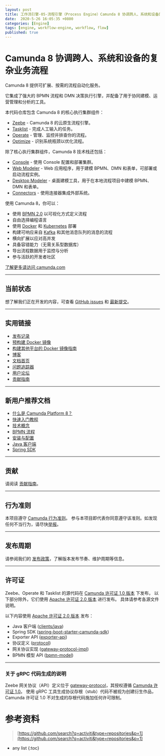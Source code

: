 ```yaml
---
layout: post
title: 工作流引擎-05-流程引擎（Process Engine）Camunda 8 协调跨人、系统和设备的复杂业务流程
date:  2020-5-26 16:05:35 +0800
categories: [Engine]
tags: [engine, workflow-engine, workflow, flow]
published: true
---
```


# Camunda 8 协调跨人、系统和设备的复杂业务流程

Camunda 8 提供可扩展、按需的流程自动化服务。

它集成了强大的 BPMN 流程和 DMN 决策执行引擎，并配备了用于协同建模、运营管理和分析的工具。

本代码仓库包含 Camunda 8 的核心执行集群组件：

* [Zeebe](https://docs.camunda.io/docs/components/zeebe/zeebe-overview/) - Camunda 8 的云原生流程引擎。
* [Tasklist](https://docs.camunda.io/docs/components/tasklist/introduction-to-tasklist/) - 完成人工输入的任务。
* [Operate](https://docs.camunda.io/docs/components/operate/operate-introduction/) - 管理、监控并排查你的流程。
* [Optimize](https://docs.camunda.io/optimize/components/what-is-optimize/) - 识别系统瓶颈以优化流程。

除了核心执行集群组件，Camunda 8 技术栈还包括：

* [Console](https://docs.camunda.io/docs/components/console/introduction-to-console/) - 使用 Console 配置和部署集群。
* [Web Modeler](https://docs.camunda.io/docs/components/modeler/about-modeler/) - Web 应用程序，用于建模 BPMN、DMN 和表单，可部署或启动流程实例。
* [Desktop Modeler](https://docs.camunda.io/docs/next/components/modeler/desktop-modeler/) - 桌面建模工具，用于在本地流程项目中建模 BPMN、DMN 和表单。
* [Connectors](https://docs.camunda.io/docs/next/components/connectors/introduction-to-connectors/) - 使用连接器集成外部系统。

使用 Camunda 8，你可以：

* 使用 [BPMN 2.0](https://www.omg.org/spec/BPMN/2.0.2/) 以可视化方式定义流程
* 自由选择编程语言
* 使用 [Docker](https://www.docker.com/) 和 [Kubernetes](https://kubernetes.io/) 部署
* 构建可响应来自 [Kafka](https://kafka.apache.org/) 和其他消息队列的消息的流程
* 横向扩展以应对高并发
* 具备容错能力（无需关系型数据库）
* 导出流程数据用于监控与分析
* 参与活跃的开发者社区

[了解更多请访问 camunda.com](https://camunda.com/platform/)

---

## 当前状态

想了解我们正在开发的内容，可查看 [GitHub issues](https://github.com/camunda/camunda/issues?q=is%3Aissue+is%3Aopen+sort%3Aupdated-desc) 和 [最新提交](https://github.com/camunda/camunda/commits/main)。

---

## 实用链接

* [发布记录](https://github.com/camunda/camunda/releases)
* [预构建 Docker 镜像](https://hub.docker.com/r/camunda/zeebe/tags?page=1&ordering=last_updated)
* [构建其他平台的 Docker 镜像指南](/zeebe/docs/building_docker_images.md)
* [博客](https://camunda.com/blog/category/process-automation-as-a-service/)
* [文档首页](https://docs.camunda.io)
* [问题追踪器](https://github.com/camunda/camunda/issues)
* [用户论坛](https://forum.camunda.io)
* [贡献指南](/CONTRIBUTING.md)

---

## 新用户推荐文档

* [什么是 Camunda Platform 8？](https://docs.camunda.io/docs/components/concepts/what-is-camunda-platform-8/)
* [快速入门教程](https://docs.camunda.io/docs/guides/)
* [技术概念](https://docs.camunda.io/docs/components/zeebe/technical-concepts/)
* [BPMN 流程](https://docs.camunda.io/docs/components/modeler/bpmn/bpmn-primer/)
* [安装与配置](https://docs.camunda.io/docs/self-managed/zeebe-deployment/)
* [Java 客户端](https://docs.camunda.io/docs/apis-clients/java-client/)
* [Spring SDK](https://docs.camunda.io/docs/apis-tools/spring-zeebe-sdk/getting-started/)

---

## 贡献

请阅读 [贡献指南](/CONTRIBUTING.md)。

---

## 行为准则

本项目遵守 [Camunda 行为准则](https://camunda.com/events/code-conduct/)。
参与本项目即代表你同意遵守该准则。如发现任何不当行为，请尽快[举报](https://camunda.com/events/code-conduct/reporting-violations/)。

---

## 发布周期

请参阅我们的 [发布政策](https://camunda.com/release-policy/)，了解版本发布节奏、维护周期等信息。

---

## 许可证

Zeebe、Operate 和 Tasklist 的源代码在
[Camunda 许可证 1.0 版本](/licenses/CAMUNDA-LICENSE-1.0.txt) 下发布，
以下部分除外，它们使用 [Apache 许可证 2.0 版本](/licenses/APACHE-2.0.txt) 进行发布。
具体请参考各源文件说明。

以下内容使用 [Apache 许可证 2.0 版本](/licenses/APACHE-2.0.txt) 发布：

* Java 客户端 ([clients/java](/clients/java))
* Spring SDK ([spring-boot-starter-camunda-sdk](/clients/spring-boot-starter-camunda-sdk))
* Exporter API ([exporter-api](/zeebe/exporter-api))
* 协议定义 ([protocol](/zeebe/protocol))
* 网关协议实现 ([gateway-protocol-impl](/zeebe/gateway-protocol-impl))
* BPMN 模型 API ([bpmn-model](/zeebe/bpmn-model))

---

### 关于 gRPC 代码生成的说明

Zeebe 网关协议（API）定义位于
[gateway-protocol](/zeebe/gateway-protocol/src/main/proto/gateway.proto)，其授权遵循
[Camunda 许可证 1.0](/licenses/CAMUNDA-LICENSE-1.0.txt)。
使用 gRPC 工具生成协议存根（stub）代码不被视为创建衍生作品，Camunda 许可证 1.0 不对生成的存根代码施加任何许可限制。


# 参考资料

> [https://github.com/search?q=activiti&type=repositories&p=1](https://github.com/search?q=activiti&type=repositories&p=1)

* any list
{:toc}